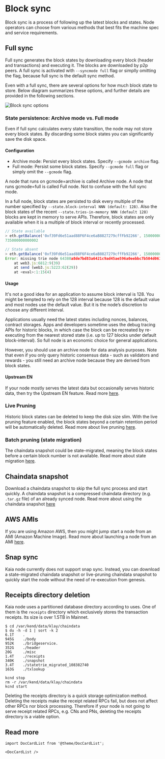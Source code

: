 #  Block sync

Block sync is a process of following up the latest blocks and states. Node operators can choose from various methods that best fits the machine spec and service requirements.

## Full sync

Full sync generates the block states by downloading every block (header and transactions) and executing it. The blocks are downloaded by p2p peers. A full sync is activated with `--syncmode full` flag or simplly omitting the flag, because full sync is the default sync method.

Even with a full sync, there are several options for how much block state to store. Below diagram summarizes these options, and further details are provided in the following sections.

![Block sync options](/img/learn/block_sync.png)

### State persistence: Archive mode vs. Full mode

Even if full sync calculates every state transition, the node may not store every block states. By discarding some block states you can significantly save the disk space.

#### Configuration

- Archive mode: Persist every block states. Specify `--gcmode archive` flag.
- Full mode: Persist some block states. Specify `--gcmode full` flag or simply omit the `--gcmode` flag.

A node that runs on gcmode=archive is called Archive node. A node that runs gcmode=full is called Full node. Not to confuse with the full sync mode.

In a full node, block states are persisted to disk every multiple of the number specified by `--state.block-interval NNN (default: 128)`. Also the block states of the recent `--state.tries-in-memory NNN (default 128)` blocks are kept in memory to serve APIs. Therefore, block states are only available when it is a multiple of block interval or recently processed.

```js
// State available
> eth.getBalance('0xf39Fd6e51aad88F6F4ce6aB8827279cffFb92266', 150000000)
735000000000002

// State absent
> eth.getBalance('0xf39Fd6e51aad88F6F4ce6aB8827279cffFb92266', 150000001)
Error: missing trie node 64380a8de7bd83a6421c9ad45ae596a0eebbc7b504d061f4a57c61742eadc804 (path )
	at web3.js:6812:9(39)
	at send (web3.js:5223:62(29))
	at <eval>:1:15(4)
```

#### Usage

It's not a good idea for an application to assume block interval is 128. You might be tempted to rely on the 128 interval because 128 is the default value and most nodes use the default value. But it is the node’s discretion to choose any different interval.

Applications usually need the latest states including nonces, balances, contract storages. Apps and developers sometime uses the debug tracing APIs for historic blocks, in which case the block can be recreated by re-executing from the nearest stored state (i.e. up to 127 blocks under default block-interval). So full node is an economic choice for general applications.

However, you should use an archive node for data analysis purposes. Note that even if you only query historic consensus data - such as validators and rewards - you still need an archive node because they are derived from block states.

#### Upstream EN

If your node mostly serves the latest data but occasionally serves historic data, then try the Upstream EN feature. Read more [here](../../misc/operation/upstream-en).

### Live Pruning

Historic block states can be deleted to keep the disk size slim. With the live pruning feature enabled, the block states beyond a certain retention period will be automatically deleted. Read more about live pruning [here](../live-pruning).

### Batch pruning (state migration)

The chaindata snapshot could be state-migrated, meaning the block states before a certain block number is not available. Read more about state migration [here](../state-migration).

## Chaindata snapshot

Download a chaindata snapshot to skip the full sync process and start quickly. A chaindata snapshot is a compressed chaindata directory (e.g. `.tar.gz` file) of an already synced node. Read more about using the chaindata snapshot [here](../)

## AWS AMIs

If you are using Amazon AWS, then you might jump start a node from an AMI (Amazon Machine Image). Read more about launching a node from an AMI [here](../aws-ami).

## Snap sync

Kaia node currently does not support snap sync. Instead, you can download a state-migrated chaindata snapshot or live-pruning chaindata snapshot to quickly start the node without the need of re-execution from genesis.

## Receipts directory deletion

Kaia node uses a partitioned database directory according to uses. One of them is the `receipts` directory which exclusively stores the transaction receipts. Its size is over 1.5TB in Mainnet.

```
$ cd /var/kend/data/klay/chaindata
$ du -h -d 1 | sort -k 2
6.1T	.
945G    ./body
952K    ./bridgeservice.
352G    ./header
20G	    ./misc
1.4T    ./receipts
340K    ./snapshot
3.4T    ./statetrie_migrated_108382740
163G    ./txlookup
```

```
kcnd stop
rm -r /var/kend/data/klay/chaindata
kcnd start
```

Deleting the receipts directory is a quick storage optimization method. Deleting the receipts make the receipt related RPCs fail, but does not affect other RPCs nor block processing. Therefore if your node is not going to serve receipt related RPCs, e.g. CNs and PNs, deleting the receipts directory is a viable option.

## Read more

```mdx-code-block
import DocCardList from '@theme/DocCardList';

<DocCardList />
```